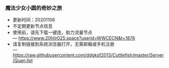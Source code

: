 ### 魔法少女小圆的奇妙之旅
- 更新时间：20201106  
- 不定期更新节点信息  
- 使用前，请先下载一键连，助力流量节点  
— https://www.20hlir025.space?userid=WWCECN&t=1876  
- 请复制链接到系统浏览器打开，无需邮箱或手机注册  
— https://raw.githubusercontent.com/ddgksf2013/Cuttlefish/master/Server/Quan.list  
